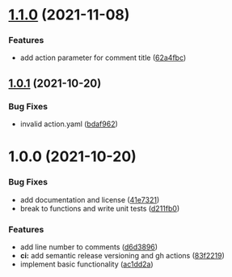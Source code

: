 # [1.1.0](https://github.com/gkampitakis/github-action-todo-commenter/compare/v1.0.1...v1.1.0) (2021-11-08)


### Features

* add action parameter for comment title ([62a4fbc](https://github.com/gkampitakis/github-action-todo-commenter/commit/62a4fbc67ad44824246b4f605857082c7f4719a2))

## [1.0.1](https://github.com/gkampitakis/github-action-todo-commenter/compare/v1.0.0...v1.0.1) (2021-10-20)


### Bug Fixes

* invalid action.yaml ([bdaf962](https://github.com/gkampitakis/github-action-todo-commenter/commit/bdaf962e0a05fa7ee9580555dee9af0b533fdf11))

# 1.0.0 (2021-10-20)


### Bug Fixes

* add documentation and license ([41e7321](https://github.com/gkampitakis/github-action-todo-commenter/commit/41e73219e9fd9528aa54909be48765d48bae1d09))
* break to functions and write unit tests ([d211fb0](https://github.com/gkampitakis/github-action-todo-commenter/commit/d211fb001b93762b10278ce4f66bccf39f2b2a8f))


### Features

* add line number to comments ([d6d3896](https://github.com/gkampitakis/github-action-todo-commenter/commit/d6d38962734f74cef9a53163200b33a3eaebb03f))
* **ci:** add semantic release versioning and gh actions ([83f2219](https://github.com/gkampitakis/github-action-todo-commenter/commit/83f2219f4d3e65ccb438929a6dd31b07ccfc9b20))
* implement basic functionality ([ac1dd2a](https://github.com/gkampitakis/github-action-todo-commenter/commit/ac1dd2a7f9d5342838ef692b82c4f340024a5b26))
